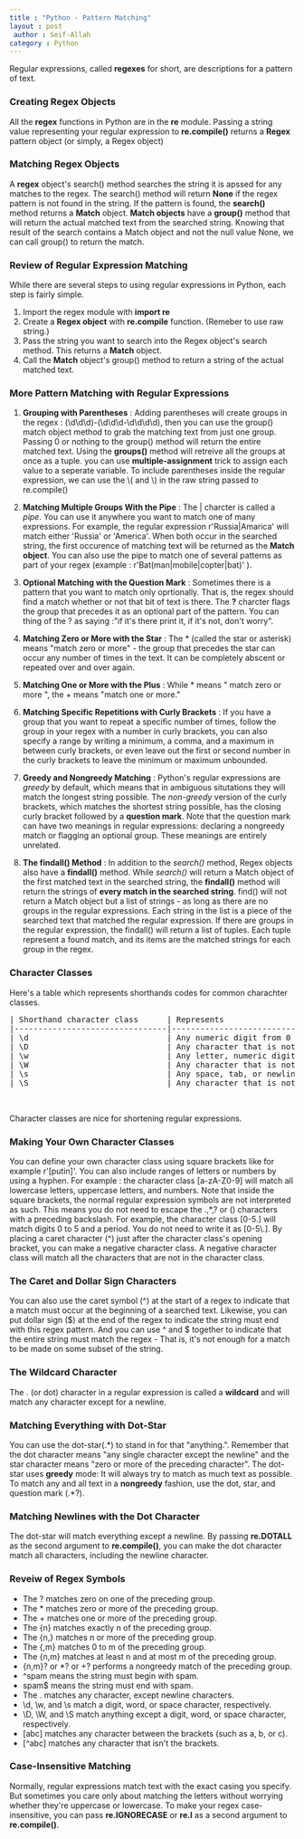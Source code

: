 ```yaml
---
title : "Python - Pattern Matching"
layout : post
 author : Seif-Allah
category : Python 
---
```


Regular expressions, called **regexes** for short, are descriptions for a pattern of text. 

### Creating Regex Objects 

All the **regex** functions in Python are in the **re** module. 
Passing a string value representing your regular expression to **re.compile()** returns a **Regex** pattern object (or simply, a Regex object)

### Matching Regex Objects 

A **regex** object's search() method searches the string it is apssed for any matches to the regex. The search() method will return **None** if the regex pattern is not found in the string. If the pattern is found, the **search()** method returns a **Match** object. **Match objects** have a **group()** method that will return the actual matched text from the searched string. 
Knowing that result of the search contains a Match object and not the null value None, we can call group() to return the match. 

### Review of Regular Expression Matching 

While there are several steps to using regular expressions in Python, each step is fairly simple. 

1. Import the regex module with **import re**
2. Create a **Regex object** with **re.compile** function. (Remeber to use raw string.) 
3. Pass the string you want to search into the Regex object's search method. This returns a **Match** object. 
4. Call the **Match** object's group() method to return a string of the actual matched text. 

### More Pattern Matching with Regular Expressions

1. **Grouping with Parentheses** : Adding parentheses will create groups in the regex : (\d\d\d)-(\d\d\d-\d\d\d\d), then you can use the group() match object method to grab the matching text from just one group. Passing 0 or nothing to the group() method will return the entire matched text. Using the **groups()** method will retreive all the groups at once as a tuple. you can use **multiple-assignment** trick to assign each value to a seperate variable.
To include parentheses inside the regular expression, we can use the \\( and \\) in the raw string passed to re.compile()

2. **Matching Multiple Groups With the Pipe** : The \| charcter is called a *pipe*. You can use it anywhere you want to match one of many expressions. For example, the regular expression r'Russia|Amarica' will match either 'Russia' or 'America'.
When both occur in the searched string, the first occurence of matching text will be returned as the **Match object**. You can also use the pipe to match one of several patterns as part of your regex (example : r'Bat(man|mobile|copter|bat)' ).
3. **Optional Matching with the Question Mark** : Sometimes there is a pattern that you want to match only oprtionally. That is, the regex should find a match whether or not that bit of text is there. The **?** charcter flags the group that precedes it as an optional part of the pattern. You can thing of the ? as saying :"if it's there print it, if it's not, don't worry".
4. **Matching Zero or More with the Star** : The \* (called the star or asterisk) means "match zero or more" - the group that precedes the star can occur any number of times in the text. It can be completely abscent or repeated over and over again. 
5. **Matching One or More with the Plus** : While \* means " match zero or more ", the + means "match one or more." 
6. **Matching Specific Repetitions with Curly Brackets** : If you have a group that you want to repeat a specific number of times, follow the group in your regex with a number in curly brackets, you can also specify a range by writing a minimum, a comma, and a maximum in between curly brackets, or even leave out the first or second number in the curly brackets to leave the minimum or maximum unbounded. 
7. **Greedy and Nongreedy Matching** : Python's regular expressions are *greedy* by default, which means that in ambiguous situtations they will match the longest string possible. The *non-greedy* version of the curly brackets, which matches the shortest string possible, has the closing curly bracket followed by a **question mark**. Note that the question mark can have two meanings in regular expressions: declaring a nongreedy match or flagging an optional group. These meanings are entirely unrelated.
8. **The findall() Method** : In addition to the *search()* method, Regex objects also have a **findall()** method. While *search()* will return a Match object of the first matched text in the searched string, the **findall()** method will return the strings of **every match in the searched string**.
find() will not return a Match object but a list of strings - as long as there are no groups in the regular expressions. Each string in the list is a piece of the searched text that matched the regular expression. If there are groups in the regular expression, the findall() will return a list of tuples. Each tuple represent a found match, and its items are the matched strings for each group in the regex. 

### Character Classes 
Here's a table which represents shorthands codes for common charachter classes.
<pre>
| Shorthand character class      | Represents                                                                                           |
|--------------------------------|------------------------------------------------------------------------------------------------------|
| \d                             | Any numeric digit from 0 to 9                                                                        |
| \D                             | Any character that is not a numeric digit from 0 to 9                                                |
| \w                             | Any letter, numeric digit, or the underscore character. Think of this as matching 'word' characters. |
| \W                             | Any character that is not a letter, numeric digit, or the underscore character.                      |
| \s                             | Any space, tab, or newline character. (Think of this as  matching 'space' characters.)               |
| \S                             | Any character that is not a space, tab, or newline.                                                  |


</pre>

Character classes are nice for shortening regular expressions.

### Making Your Own Character Classes
You can define your own character class using square brackets like for example r'[putin]'. You can also include ranges of letters or numbers by using a hyphen. For example : the character class [a-zA-Z0-9] will match all lowercase letters, uppercase letters, and numbers. Note that inside the square brackets, the normal regular expression symbols are not interpreted as such. This means you do not need to escape the .,\*,? or () characters with a preceding backslash. For example, the character class [0-5.] will match digits 0 to 5 and a period. You do not need to write it as [0-5\\.].
By placing a caret character (^) just after the character class's opening bracket, you can make a negative character class. A negative character class will match all the characters that are not in the character class. 

### The Caret and Dollar Sign Characters
You can also use the caret symbol (^) at the start of a regex to indicate that a match must occur at the beginning of a searched text. Likewise, you can put dollar sign ($) at the end of the regex to indicate the string must end with this regex pattern. And you can use ^ and $ together to indicate that the entire string must match the regex - That is, it's not enough for a match to be made on some subset of the string. 

### The Wildcard Character 
The . (or dot) character in a regular expression is called a **wildcard** and will match any character except for a newline. 

### Matching Everything with Dot-Star 
You can use the dot-star(.\*) to stand in for that "anything.". Remember that the dot character means "any single character except the newline" and the star character means "zero or more of the preceding character".
The dot-star uses **greedy** mode: It will always try to match as much text as possible. To match any and all text in a **nongreedy** fashion, use the dot, star, and question mark (.\*?).

### Matching Newlines with the Dot Character
The dot-star will match everything except a newline. By passing **re.DOTALL** as the second argument to **re.compile()**, you can make the dot character match all characters, including the newline character.

<!--25-04-2020 : 00:22-->


### Reveiw of Regex Symbols 
* The ? matches zero on one of the preceding group.
* The \* matches zero or more of the preceding group. 
* The + matches one or more of the preceding group. 
* The {n} matches exactly n of the preceding group.
* The {n,} matches n or more of the preceding group.
* The {,m} matches 0 to m of the preceding group.
* The {n,m} matches at least n and at most m of the preceding group.
* {n,m}? or \*? or +? performs a nongreedy match of the preceding group. 
* ^spam means the string must begin with spam. 
* spam$ means the string must end with spam. 
* The . matches any character, except newline characters.
* \d, \w, and \s match a digit, word, or space character, respectively. 
* \D, \W, and \S match anything except a digit, word, or space character, respectively. 
* [abc] matches any character between the brackets (such as a, b, or c). 
* [\^abc] matches any character that isn't the brackets.


### Case-Insensitive Matching
Normally, regular expressions match text with the exact casing you specify. But sometimes you care only about matching the letters without worrying whether they're uppercase or lowercase. To make your regex case-insensitive, you can pass **re.IGNORECASE** or **re.I** as a second argument to **re.compile()**.

